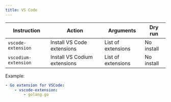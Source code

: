 ```yaml
---
title: VS Code
---
```


| Instruction          | Action                       | Arguments          | Dry run    |
| -------------------- | ---------------------------- | ------------------ | ---------- |
| `vscode-extension`   | Install VS Code extensions   | List of extensions | No install |
| `vscodium-extension` | Install VS Codium extensions | List of extensions | No install |

Example:

```yaml
- Go extension for VSCode:
    - vscode-extension:
        - golang.go
```
